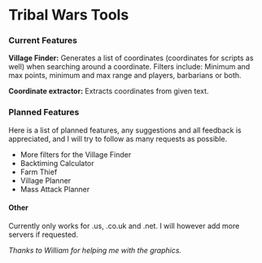 # Tribal Wars Tools

### Current Features

**Village Finder:** Generates a list of coordinates (coordinates for scripts as well) when searching around a coordinate. Filters include: Minimum and max points, minimum and max range and players, barbarians or both.

**Coordinate extractor:** Extracts coordinates from given text.

### Planned Features
Here is a list of planned features, any suggestions and all feedback is appreciated, and I will try to follow as many requests as possible.

- More filters for the Village Finder
- Backtiming Calculator
- Farm Thief
- Village Planner
- Mass Attack Planner

#### Other
Currently only works for .us, .co.uk and .net. I will however add more servers if requested.

*Thanks to William for helping me with the graphics.*



